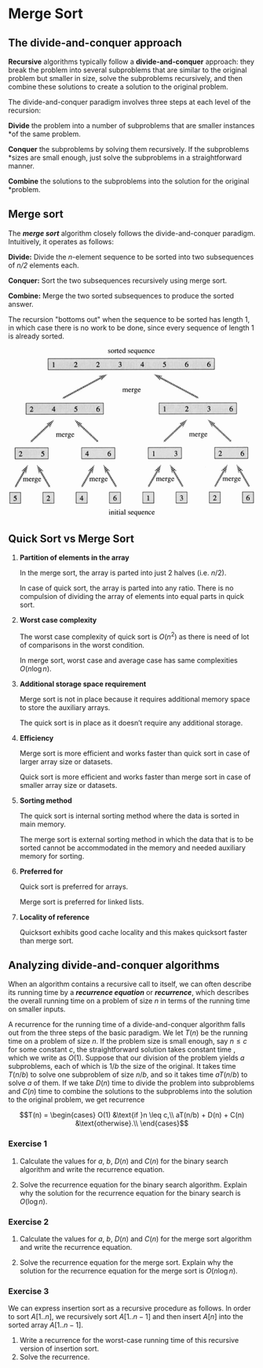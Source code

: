 # Merge Sort

## The divide-and-conquer approach

**Recursive** algorithms typically follow a **divide-and-conquer** approach:
they break the problem into several subproblems that are similar to the original
problem but smaller in size, solve the subproblems recursively, and then combine
these solutions to create a solution to the original problem.

The divide-and-conquer paradigm involves three steps at each level of the recursion:

**Divide** the problem into a number of subproblems that are smaller instances
*of the same problem.

**Conquer** the subproblems by solving them recursively. If the subproblems
*sizes are small enough, just solve the subproblems in a straightforward manner.

**Combine** the solutions to the subproblems into the solution for the original
*problem.

## Merge sort

The ***merge sort*** algorithm closely follows the divide-and-conquer paradigm.
Intuitively, it operates as follows:

**Divide:** Divide the *n*-element sequence to be sorted into two subsequences
of *n/2* elements each.

**Conquer:** Sort the two subsequences recursively using merge sort.

**Combine:** Merge the two sorted subsequences to produce the sorted answer.

The recursion "bottoms out" when the sequence to be sorted has length 1, in
which case there is no work to be done, since every sequence of length 1 is
already sorted.

![](mergeSort.gif)

## Quick Sort vs Merge Sort

1. **Partition of elements in the array**

   In the merge sort, the array is parted into just 2 halves (i.e. $n/2$).

   In case of quick sort, the array is parted into any ratio. There is no
   compulsion of dividing the array of elements into equal parts in quick sort.

2. **Worst case complexity**

   The worst case complexity of quick sort is $O(n^2)$ as there is need of lot of
   comparisons in the worst condition.

   In merge sort, worst case and average case has same complexities $O(n\log n)$.

3. **Additional storage space requirement**

   Merge sort is not in place because it requires additional memory space to
   store the auxiliary arrays.

   The quick sort is in place as it doesn’t require any additional storage.

4. **Efficiency**

   Merge sort is more efficient and works faster than quick sort in case of
   larger array size or datasets.
   
   Quick sort is more efficient and works faster than merge sort in case of
   smaller array size or datasets.

5. **Sorting method**

   The quick sort is internal sorting method where the data is sorted in main memory.

   The merge sort is external sorting method in which the data that is to be
   sorted cannot be accommodated in the memory and needed auxiliary memory for
   sorting.

6. **Preferred for**

   Quick sort is preferred for arrays.

   Merge sort is preferred for linked lists.

7. **Locality of reference**

   Quicksort exhibits good cache locality and this makes quicksort faster than
   merge sort.

## Analyzing divide-and-conquer algorithms

When an algorithm contains a recursive call to itself, we can often describe its running time by a ***recurrence equation*** or ***recurrence***, which describes the overall running time on a problem of size *n* in terms of the running time on smaller inputs.

A recurrence for the running time of a divide-and-conquer algorithm falls out from the three steps of the basic paradigm. We let $T(n)$ be the running time on a problem of size $n$. If the problem size is small enough, say $n \leq c$ for some constant $c$, the straightforward solution takes constant time , which we write as $O(1)$. Suppose that our division of the problem yields $a$ subproblems, each of which is $1/b$ the size of the original. It takes time $T(n/b)$ to solve one subproblem of size $n/b$, and so it takes time $aT(n/b)$ to solve $a$ of them. If we take $D(n)$ time to divide the problem into subproblems and $C(n)$ time to combine the solutions to the subproblems into the solution to the original problem, we get recurrence

$$T(n) =
\begin{cases}
O(1) &\text{if }n \leq c,\\
aT(n/b) + D(n) + C(n) &\text{otherwise}.\\
\end{cases}$$

### Exercise 1

1. Calculate the values for $a$, $b$, $D(n)$ and $C(n)$ for the binary search algorithm and write the recurrence equation.

2. Solve the recurrence equation for the binary search algorithm. Explain why the
solution for the recurrence equation for the binary search is $O(\log n)$.

### Exercise 2

1. Calculate the values for $a$, $b$, $D(n)$ and $C(n)$ for the merge sort algorithm and write the recurrence equation.

2. Solve the recurrence equation for the merge sort. Explain why the solution for the recurrence equation for the merge sort is $O(n\log n)$.

### Exercise 3

We can express insertion sort as a recursive procedure as follows. In order to sort $A[1..n]$, we recursively sort $A[1..n-1]$ and then insert $A[n]$ into the sorted array $A[1..n-1]$.

1. Write a recurrence for the worst-case running time of this recursive version of insertion sort.
2. Solve the recurrence.